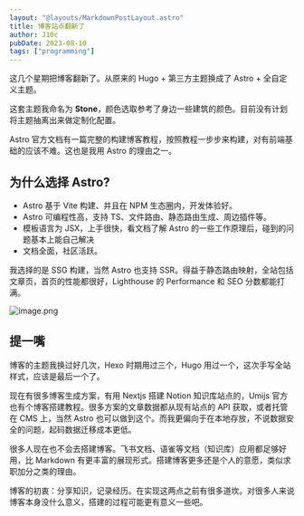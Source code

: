 ```yaml
---
layout: "@layouts/MarkdownPostLayout.astro"
title: 博客站点翻新了
author: J10c
pubDate: 2023-08-10
tags: ["programming"]
---
```


这几个星期把博客翻新了。从原来的 Hugo + 第三方主题换成了 Astro + 全自定义主题。

这套主题我命名为 **Stone**，颜色选取参考了身边一些建筑的颜色。目前没有计划将主题抽离出来做定制化配置。

Astro 官方文档有一篇完整的构建博客教程，按照教程一步步来构建，对有前端基础的应该不难。这也是我用 Astro 的理由之一。

## 为什么选择 Astro?

- Astro 基于 Vite 构建、并且在 NPM 生态圈内，开发体验好。
- Astro 可编程性高，支持 TS、文件路由、静态路由生成、周边插件等。
- 模板语言为 JSX，上手很快，看文档了解 Astro 的一些工作原理后，碰到的问题基本上能自己解决
- 文档全面，社区活跃。

我选择的是 SSG 构建，当然 Astro 也支持 SSR。得益于静态路由映射，全站包括文章页，首页的性能都很好，Lighthouse 的 Performance 和 SEO 分数都能打满。

![image.png](https://p3-juejin.byteimg.com/tos-cn-i-k3u1fbpfcp/19b748178c274357ba3ea3b84e8750cb~tplv-k3u1fbpfcp-watermark.image?)

## 提一嘴

博客的主题我换过好几次，Hexo 时期用过三个，Hugo 用过一个，这次手写全站样式，应该是最后一个了。

现在有很多博客生成方案，有用 Nextjs 搭建 Notion 知识库站点的，Umijs 官方也有个博客搭建教程。很多方案的文章数据都从现有站点的 API 获取，或者托管在 CMS 上，当然 Astro 也可以做到这个。而我更偏向于在本地存放，不说数据安全的问题，起码数据迁移成本更低。

很多人现在也不会去搭建博客。飞书文档、语雀等文档（知识库）应用都足够好用，比 Markdown 有更丰富的展现形式。搭建博客更多还是个人的意愿，类似求职加分之类的理由。

博客的初衷：分享知识，记录经历。在实现这两点之前有很多道坎。对很多人来说博客本身没什么意义，搭建的过程可能更有意义一些吧。
